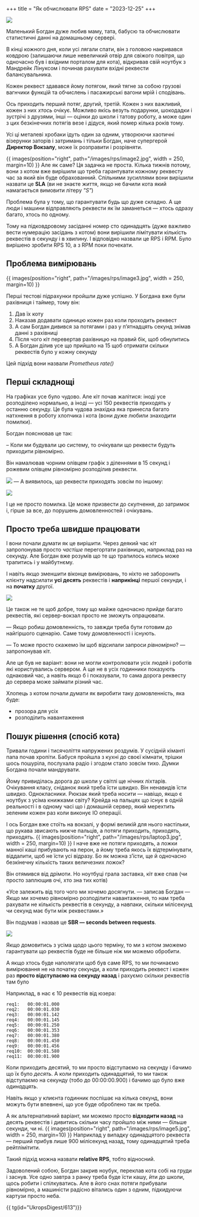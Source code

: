 
+++
title = "Як обчислювати RPS"
date = "2023-12-25"
+++

![](/images/rps/image1.webp)

Маленький Богдан дуже любив маму, тата, бабусю та обчислювати статистичні данні на домашньому сервері. 

В кінці кожного дня, коли усі лягали спати, він з головою накривався ковдрою (залишаючи лише невеличкий отвір для свіжого повітря, що одночасно був і вхідним порталом для кота), відкривав свій ноутбук з Мандрейк Лінуксом і починав рахувати вхідні реквести балансувальника. 

Кожен реквест здавався йому потягом, який тягне за собою грузові вагнчики функцій та обчислень і пасажирські вагони мрій і сподівань. 

Ось приходить перший потяг, другий, третій. Кожен з них важливий, кожен з них *хтось* очікує. Можливо якісь везуть подарунки, шокодадки і зустрічі з друзями, інші — оцінки до школи і татову роботу, а може один з цих безкінечних потягів везе і дідуся, який помер кілька років тому. 

Усі ці металеві хробаки ідуть один за одним, утворюючи хаотичні візерунки заторів і затримань і тільки Богдан, наче супергерой **Директор Вокзалу**, може їх розправити і розрівняти. 

{{ images(position="right", path="/images/rps/image2.jpg", width = 250, margin=10) }}
Але як саме? Ця задачка не проста. Кілька тижнів потому, вони з котом вже вирішили що треба гарантувати кожному реквесту час за який він буде обрахованний. Спільними зусиллями вони вирішили назвати це **SLA** (ви не знаєте життя, якщо не бачили кота який намагається вимовити літеру *"S"*) 


Проблема була у тому, що гарантувати будь що дуже складно. А ще люди і машини відправляють реквести як їм заманеться — хтось одразу багато, хтось по одному. 

Тому на підковдровому засіданні номер сто одинадцять (дуже важливо вести нумерацію засідань з котом) вони вирішили лімітувати кількість реквестів в секунду і в хвилину. І відповідно назвали це RPS і RPM. Було вирішено зробити RPS 10, а з RPM поки почекати. 

## Проблема вимірювань 
{{ images(position="right", path="/images/rps/image3.jpg", width = 250, margin=10) }}

Перші тестові підрахунки пройшли дуже успішно. У Богдана вже були рахівниця і таймер, тому він:
1. Дав їх коту
2. Наказав додавати одиницю кожен раз коли проходить реквест
3. А сам Богдан дивився за потягами і раз у п’ятнадцять секунд знімав данні з рахівниці 
4. Після чого кіт перевертав рахівницю на правий бік, щоб обнулитись
5. А Богдан ділив усе що прийшло на 15 щоб отримати скільки реквестів було у кожну секунду

Цей підхід вони назвали *Prometheus rate()* 


## Перші складнощі

На графіках усе було чудово. Але кіт почав жалітися: іноді усе розподілено нормально, а іноді — усі 150 реквестів приходять у останню секунду. Це була чудова знахідка яка принесла багато натхнення в роботу хлопчика і кота (вони дуже любили знаходити помилки). 

Богдан пояснював це так: 

– Коли ми будували цю систему, то очікували що реквести будуть приходити рівномірно.

Він намалював чорним олівцем графік з діленнями в 15 секунд і рожевим олівцем рівномірно розподілив реквести. 

![](/images/rps/graph_default.webp)
— А виявилось, що реквести приходять зовсім по іншому:

![](/images/rps/graph2.webp)

І це не просто помилка. Це може призвести до скупчення, до затримок і, гірше за все, до порушень домовленностей і очікувань. 

## Просто треба швидше працювати

І вони почали думати як це вирішити. Через деякий час кіт запропонував просто *частіше* перегортати рахівницю, наприклад раз на секунду. Але Богдан вже розумів що те що трапилось колись може трапитись і у майбутнєму.

І навіть якщо зменшити віконце вимірювань, то ніхто не заборонить клієнту надсилати **усі десять** реквестів і **наприкінці** першої секунди, і на **початку** другої. 

![](/images/rps/graph3.webp)

Це також не те щоб добре, тому що майже одночасно прийде багато реквестів, які сервер-вокзал просто не зможуть опрацювати.

— Якщо робиш домовленність, то завжди треба бути готовим до найгіршого сценарію. Саме тому домовленності і існують.  

— То може просто скажемо їм щоб відсилали запроси *рівномірно*? — запропонував кіт.

Але це був не варіант: вони не могли контролювати усіх людей і роботів які користувались сервером. А ще не в усіх годинники показують однаковий час, а навіть якщо б і показували, то сама дорога реквесту до сервера може займати різний час. 

Хлопець з котом почали думати як виробити таку домовленність, яка буде:
- прозора для усіх
- розподілить навантаження

## Пошук рішення (спосіб кота)

Тривали години і тисячоліття напружених роздумів. У сусідній кіманті папа почав хропіти. Бабуся пройшла з кухні до своєї кімнати, трішки шось пошуріла, послухала радіо і згодом стало зовсім тихо. 
Думки Богдана почали мандрувати. 

Йому привиділась дорога до школи у світлі ще нічних ліхтарів. Очікування класу, сніданок який треба їсти швидко. Він ненавидів їсти швидко. Однокласники. Рюкзак який треба носити — навіщо, якщо є ноутбук з усіма книжками світу? Крейда на пальцях що існує в одній реальності і в одному часі що і домашній сервер, який мерехтить зеленим кожен раз коли виконує IO операції.

І ось Богдан вже стоїть на вокзалі, у формі великій для нього настільки, що рукава звисають нижче пальців, а потяги приходить, приходять, приходять. {{ images(position="right", path="/images/rps/laptop3.jpg", width = 250, margin=10) }} І наче вже не потяги приходять, а ложки манної каші прибувають на перон, а йому треба якось їх відтермінувати, віддалити, щоб не їсти усі відразу. Бо як можна з’їсти, ще й одночасно безкінечну кількість таких величезних ложок?



Він отямився від дрімоти. Но ноутбуці грала заставка, кіт вже спав (чи просто заплющив очі, хто зна тих котів) 

«Усе залежить від того чого ми хочемо досягнути. — записав Богдан — Якщо ми хочемо рівномірно розподілити навантаження, то нам треба рахувати не кількість реквестів в секунду, а навпаки, скільки мілісекунд чи секунд має бути між реквестами.»


Він подумав і назвав це **SBR — seconds between requests**.


![](/images/rps/graph4.webp)

Якщо домовитись з усіма щодо цього терміну, то ми з котом зможемо гарантувати що реквестів буде не більше ніж ми можемо обробити. 

А якщо хтось буде наполягати щоб був саме RPS, то ми починаємо вимірювання не на початку секунди, а коли приходить реквест і кожен раз **просто відступаємо на секунду назад** і рахуємо скільки реквестів там було

Наприклад, в нас є 10 реквестів від юзера: 
```
req1:	00:00:01.000
req2:	00:00:01.030
req3:	00:00:01.142
req4:	00:00:01.145
req5:	00:00:01.250
req6:	00:00:01.353
req7:	00:00:01.380
req8:	00:00:01.450
req9:	00:00:01.456
req10:	00:00:01.580
req11:	00:00:01.900
```

Коли приходить десятий, то ми просто відступаємо на секунду і бачимо що їх було *десять*. А коли приходить одинадцятий, то ми також відступаємо на секунду (тобо до 00:00:00.900) і бачимо що було вже *одинадцять*. 

Навіть якщо у клиєнта годинник поспішає на кілька секунд, вони можуть бути впевнені, що усе буде оброблено так як треба. 

А як альтернативний варіант, ми можемо просто **відходити назад** на десять реквестів і дивитись скільки часу пройшло між ними — більше секунди, чи ні. 
{{ images(position="right", path="/images/rps/image5.jpg", width = 250, margin=10) }}
Наприклад у випадку одинадцятого реквеста — перший прибув лише 900 мілісекунд назад, тому одинадцятий треба рейтлімітити. 

Такий підхід можна назвати **relative RPS**, тобто відносний. 


Задоволений собою, Богдан закрив ноубук, переклав кота собі на груди і заснув. Усе одно завтра з ранку треба буде їсти кашу, йти до школи, щось робити і спілкуватись. Але в його снах потяги прибували рівномірно, а машиністи радісно вітались один з одним, підкидуючи картузи просто неба. 

{{ tg(id="UkropsDigest/613")}}


